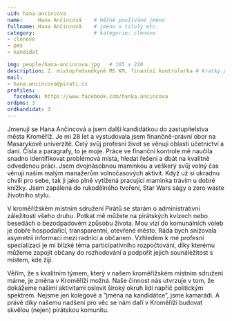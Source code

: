 ```yaml
---
uid: hana.ancincova
name:     Hana Ančincová  	# běžně používáné jméno
fullname: Hana Ančincová 	# jméno s tituly etc.
category:                   # kategorie: clenove
- clenove
- pms
- kandidat

img: people/hana-ancincova.jpg   # 165 x 220
description: 2. místopředsedkyně MS KM, finanční kontrolorka # kratký popis, max 160 znaků
mail:
- hana.ancincova@pirati.cz
profiles:
  facebook: https://www.facebook.com/hanka.ancincova
ordpms: 3
ordkandidat: 3
---
```


Jmenuji se Hana Ančincová a jsem další kandidátkou do zastupitelstva města Kroměříž. Je mi 28 let a vystudovala jsem finančně-právní obor na Masarykově univerzitě. Celý svůj profesní život se věnuji oblasti účetnictví a daní. Čísla a paragrafy, to je moje. Práce ve finanční kontrole mě naučila snadno identifikovat problémová místa, hledat řešení a dbát na kvalitně odvedenou práci. Jsem dvojnásobnou maminkou a veškerý svůj volný čas věnuji našim malým manažerům volnočasových aktivit. Když už si ukradnu chvíli pro sebe, tak ji jako plně vytížená pracující maminka trávím u dobré knížky. Jsem zapálená do rukodělného tvoření, Star Wars ságy a zero waste životního stylu.

V kroměřížském místním sdružení Pirátů se starám o administrativní záležitosti všeho druhu. Potkat mě můžete na pirátských kvízech nebo besedách o bezodpadovém způsobu života. Mou vizí do komunálních voleb je dobře hospodařící, transparentní, otevřené město. Ráda bych snižovala asymetrii informací mezi radnicí a občanem. Vzhledem k mé profesní specializaci je mi blízké téma participativního rozpočtování, díky kterému můžeme zapojit občany do rozhodování a podpořit jejich sounáležitost s místem, kde žijí.

Věřím, že s kvalitním týmem, který v našem kroměřížském místním sdružení máme, je změna v Kroměříži možná. Naše činnost nás utvrzuje v tom, že dokážeme našimi aktivitami oslovit široký okruh lidí napříč politickým spektrem. Nejsme jen kolegové a “jména na kandidátce”, jsme kamarádi. A právě díky našemu nadšení pro věc se nám daří v Kroměříži budovat skvělou (nejen) pirátskou komunitu.
